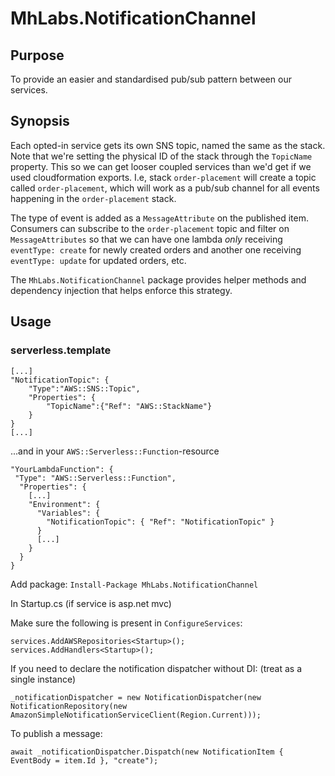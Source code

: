 # MhLabs.NotificationChannel

## Purpose
To provide an easier and standardised pub/sub pattern between our services.

## Synopsis
Each opted-in service gets its own SNS topic, named the same as the stack. Note that we're setting the physical ID of the stack through the `TopicName` property. This so we can get looser coupled services than we'd get if we used cloudformation exports. 
I.e, stack `order-placement` will create a topic called `order-placement`, which will work as a pub/sub channel for all events happening in the `order-placement` stack.

The type of event is added as a `MessageAttribute` on the published item. Consumers can subscribe to the `order-placement` topic and filter on `MessageAttributes` so that we can have one lambda _only_ receiving `eventType: create` for newly created orders and another one receiving `eventType: update` for updated orders, etc.

The `MhLabs.NotificationChannel` package provides helper methods and dependency injection that helps enforce this strategy.

## Usage

### serverless.template
```
[...]
"NotificationTopic": {
	"Type":"AWS::SNS::Topic",
	"Properties": {
		"TopicName":{"Ref": "AWS::StackName"}
	}
}
[...]
```
...and in your `AWS::Serverless::Function`-resource

```
"YourLambdaFunction": {
 "Type": "AWS::Serverless::Function",
  "Properties": {
    [...]
    "Environment": {
      "Variables": {
        "NotificationTopic": { "Ref": "NotificationTopic" }
      }
      [...]
    }
  }
}
```

Add package: `Install-Package MhLabs.NotificationChannel`

In Startup.cs (if service is asp.net mvc)

Make sure the following is present in `ConfigureServices`:
```
services.AddAWSRepositories<Startup>();
services.AddHandlers<Startup>();
```

If you need to declare the notification dispatcher without DI: (treat as a single instance)
```
_notificationDispatcher = new NotificationDispatcher(new NotificationRepository(new AmazonSimpleNotificationServiceClient(Region.Current)));
```

To publish a message:
```
await _notificationDispatcher.Dispatch(new NotificationItem { EventBody = item.Id }, "create");
```
